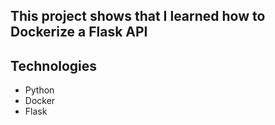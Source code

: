 ## This project shows that I learned how to Dockerize a Flask API

## Technologies
- Python
- Docker
- Flask

